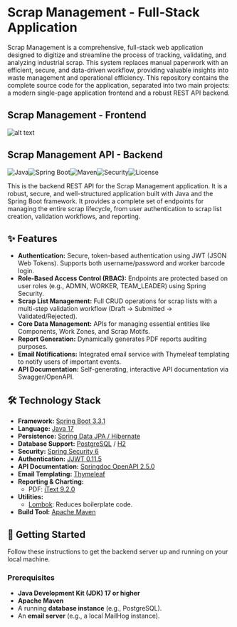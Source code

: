 # Scrap Management - Full-Stack Application

Scrap Management is a comprehensive, full-stack web application designed to digitize and streamline the process of tracking, validating, and analyzing industrial scrap. This system replaces manual paperwork with an efficient, secure, and data-driven workflow, providing valuable insights into waste management and operational efficiency.
This repository contains the complete source code for the application, separated into two main projects: a modern single-page application frontend and a robust REST API backend.

## Scrap Management - Frontend

![alt text](https://img.shields.io/badge/Frontend-React-blue.svg)

## Scrap Management API - Backend

![Java](https://img.shields.io/badge/Java-17-blue.svg)![Spring Boot](https://img.shields.io/badge/Spring%20Boot-3.3.1-brightgreen.svg)![Maven](https://img.shields.io/badge/Build-Maven-C71A36?logo=apache-maven&logoColor=white)![Security](https://img.shields.io/badge/Security-Spring%20Security%20%26%20JWT-red.svg)![License](https://img.shields.io/badge/License-MIT-lightgrey.svg)

This is the backend REST API for the Scrap Management application. It is a robust, secure, and well-structured application built with Java and the Spring Boot framework. It provides a complete set of endpoints for managing the entire scrap lifecycle, from user authentication to scrap list creation, validation workflows, and reporting.

## ✨ Features

-   **Authentication:** Secure, token-based authentication using JWT (JSON Web Tokens). Supports both username/password and worker barcode login.
-   **Role-Based Access Control (RBAC):** Endpoints are protected based on user roles (e.g., ADMIN, WORKER, TEAM_LEADER) using Spring Security.
-   **Scrap List Management:** Full CRUD operations for scrap lists with a multi-step validation workflow (Draft -> Submitted -> Validated/Rejected).
-   **Core Data Management:** APIs for managing essential entities like Components, Work Zones, and Scrap Motifs.
-   **Report Generation:** Dynamically generates PDF reports auditing purposes.
-   **Email Notifications:** Integrated email service with Thymeleaf templating to notify users of important events.
-   **API Documentation:** Self-generating, interactive API documentation via Swagger/OpenAPI.

## 🛠️ Technology Stack

-   **Framework:** [Spring Boot 3.3.1](https://spring.io/projects/spring-boot)
-   **Language:** [Java 17](https://www.oracle.com/java/technologies/javase/17-archive-downloads.html)
-   **Persistence:** [Spring Data JPA / Hibernate](https://spring.io/projects/spring-data-jpa)
-   **Database Support:** [PostgreSQL](https://www.postgresql.org/) / [H2](https://www.h2database.com/html/main.html)
-   **Security:** [Spring Security 6](https://spring.io/projects/spring-security)
-   **Authentication:** [JJWT 0.11.5](https://github.com/jwtk/jjwt)
-   **API Documentation:** [Springdoc OpenAPI 2.5.0](https://springdoc.org/)
-   **Email Templating:** [Thymeleaf](https://www.thymeleaf.org/)
-   **Reporting & Charting:**
    -   PDF: [iText 9.2.0](https://itextpdf.com/)
-   **Utilities:**
    -   [Lombok](https://projectlombok.org/): Reduces boilerplate code.
-   **Build Tool:** [Apache Maven](https://maven.apache.org/)

## 🚀 Getting Started

Follow these instructions to get the backend server up and running on your local machine.

### Prerequisites

-   **Java Development Kit (JDK) 17 or higher**
-   **Apache Maven**
-   A running **database instance** (e.g., PostgreSQL).
-   An **email server** (e.g., a local MailHog instance).
